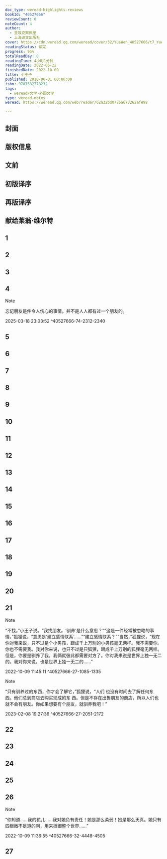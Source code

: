 ```yaml
---
doc_type: weread-highlights-reviews
bookId: "40527666"
reviewCount: 0
noteCount: 4
author:
  - 圣埃克絮佩里
  - 上海译文出版社
cover: https://cdn.weread.qq.com/weread/cover/32/YueWen_40527666/t7_YueWen_40527666.jpg
readingStatus: 读完
progress: 95%
totalReadDay: 8
readingTime: 4小时1分钟
readingDate: 2022-06-22
finishedDate: 2022-10-09
title: 小王子
published: 2018-06-01 00:00:00
isbn: 9787532778232
tags:
  - weread/文学-外国文学
type: weread-notes
weread: https://weread.qq.com/web/reader/62a32bd0726a673262afe98

---
```



## 封面

## 版权信息

## 文前

## 初版译序

## 再版译序

## 献给莱翁·维尔特

## 1

## 2

## 3

## 4

> [!NOTE] 
> 忘记朋友是件令人伤心的事情。并不是人人都有过一个朋友的。
> 
> 2025-03-18 23:03:52 ^40527666-74-2312-2340

## 5

## 6

## 7

## 8

## 9

## 10

## 11

## 12

## 13

## 14

## 15

## 16

## 17

## 18

## 19

## 20

## 21

> [!NOTE] 
> “不找，”小王子说。“我找朋友。‘驯养’是什么意思？”“这是一件经常被忽略的事情，”狐狸说，“意思是‘建立感情联系’……”“建立感情联系？”“当然，”狐狸说，“现在你对我来说，只不过是个小男孩，跟成千上万别的小男孩毫无两样。我不需要你。你也不需要我。我对你来说，也只不过是只狐狸，跟成千上万别的狐狸毫无两样。但是，你要是驯养了我，我俩就彼此都需要对方了。你对我来说是世界上独一无二的。我对你来说，也是世界上独一无二的……”
> 
> 2022-10-09 11:45:11 ^40527666-27-1085-1335

> [!NOTE] 
> “只有驯养过的东西，你才会了解它，”狐狸说，“人们
   也没有时间去了解任何东西。他们总到商店去购买现成的东
   西。但是不存在出售朋友的商店，所以人们也就不会有朋友。你如果想要有个朋友，就驯养我吧！”
> 
> 2023-02-08 19:27:36 ^40527666-27-2051-2172

## 22

## 23

## 24

## 25

## 26

> [!NOTE] 
> “你知道……我的花儿……我对她负有责任！她是那么柔弱！她是那么天真。她只有四根微不足道的刺，用来抵御整个世界……”
> 
> 2022-10-09 11:36:55 ^40527666-32-4448-4505

## 27

